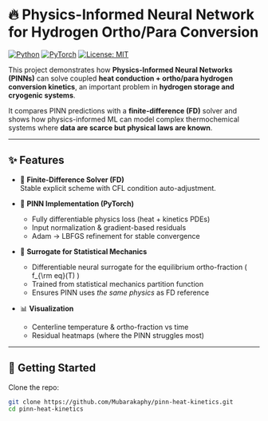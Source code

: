 # 🔥 Physics-Informed Neural Network for Hydrogen Ortho/Para Conversion

[![Python](https://img.shields.io/badge/python-3.10+-blue.svg)]()
[![PyTorch](https://img.shields.io/badge/pytorch-2.0+-red.svg)]()
[![License: MIT](https://img.shields.io/badge/License-MIT-yellow.svg)]()

This project demonstrates how **Physics-Informed Neural Networks (PINNs)** can solve coupled **heat conduction + ortho/para hydrogen conversion kinetics**, an important problem in **hydrogen storage and cryogenic systems**.  

It compares PINN predictions with a **finite-difference (FD)** solver and shows how physics-informed ML can model complex thermochemical systems where **data are scarce but physical laws are known**.

---

## ✨ Features

- 🧪 **Finite-Difference Solver (FD)**  
  Stable explicit scheme with CFL condition auto-adjustment.

- 🤖 **PINN Implementation (PyTorch)**  
  - Fully differentiable physics loss (heat + kinetics PDEs)  
  - Input normalization & gradient-based residuals  
  - Adam → LBFGS refinement for stable convergence  

- 📐 **Surrogate for Statistical Mechanics**  
  - Differentiable neural surrogate for the equilibrium ortho-fraction \( f_{\rm eq}(T) \)  
  - Trained from statistical mechanics partition function  
  - Ensures PINN uses *the same physics* as FD reference

- 📊 **Visualization**  
  - Centerline temperature & ortho-fraction vs time  
  - Residual heatmaps (where the PINN struggles most)  

---

## 🚀 Getting Started

Clone the repo:
```bash
git clone https://github.com/Mubarakaphy/pinn-heat-kinetics.git
cd pinn-heat-kinetics
